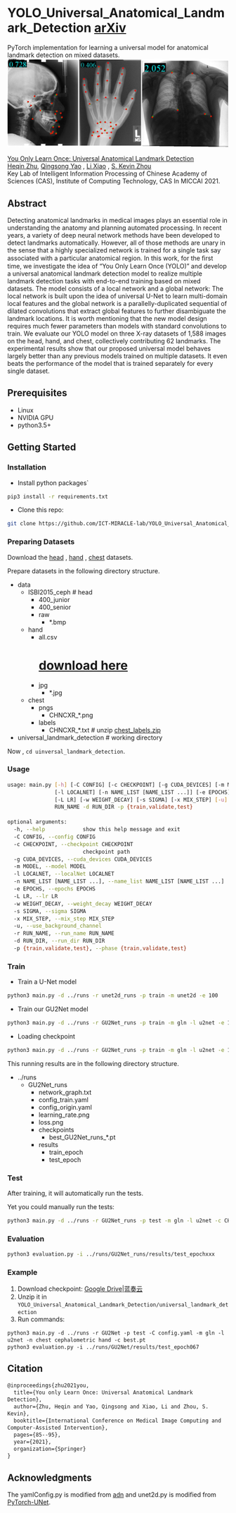 # YOLO_Universal_Anatomical_Landmark_Detection [arXiv](https://arxiv.org/pdf/2103.04657)

PyTorch implementation for learning a universal model for anatomical landmark detection on mixed datasets.
![results](images/results.jpg)

[You Only Learn Once: Universal Anatomical Landmark Detection](https://github.com/ICT-MIRACLE-lab/YOLO_Universal_Anatomical_Landmark_Detection)  
[Heqin Zhu](https://github.com/mbinary),  [Qingsong Yao](https://github.com/qsyao)
, [Li Xiao](http://miracle.ict.ac.cn/?page_id=151&lang=zh)
, [S. Kevin Zhou](http://miracle.ict.ac.cn/?page_id=151&lang=zh)  
Key Lab of Intelligent Information Processing of Chinese Academy of Sciences (CAS), Institute of Computing Technology,
CAS In MICCAI 2021.

## Abstract

Detecting anatomical landmarks in medical images plays an essential role in understanding the anatomy and planning
automated processing. In recent years, a variety of deep neural network methods have been developed to detect landmarks
automatically. However, all of those methods are unary in the sense that a highly specialized network is trained for a
single task say associated with a particular anatomical region. In this work, for the ﬁrst time, we investigate the idea
of “You Only Learn Once (YOLO)” and develop a universal anatomical landmark detection model to realize multiple landmark
detection tasks with end-to-end training based on mixed datasets. The model consists of a local network and a global
network: The local network is built upon the idea of universal U-Net to learn multi-domain local features and the global
network is a parallelly-duplicated sequential of dilated convolutions that extract global features to further
disambiguate the landmark locations. It is worth mentioning that the new model design requires much fewer parameters
than models with standard convolutions to train. We evaluate our YOLO model on three X-ray datasets of 1,588 images on
the head, hand, and chest, collectively contributing 62 landmarks. The experimental results show that our proposed
universal model behaves largely better than any previous models trained on multiple datasets. It even beats the
performance of the model that is trained separately for every single dataset.

## Prerequisites

- Linux
- NVIDIA GPU
- python3.5+

## Getting Started

### Installation

- Install python packages`

```bash
pip3 install -r requirements.txt
```

- Clone this repo:

```bash
git clone https://github.com/ICT-MIRACLE-lab/YOLO_Universal_Anatomical_Landmark_Detection
```

### Preparing Datasets

Download the [head](http://www-o.ntust.edu.tw/~cweiwang/ISBI2015/challenge1/)
, [hand](https://ipilab.usc.edu/research/baaweb)
, [chest](https://www.kaggle.com/nikhilpandey360/chest-xray-masks-and-labels) datasets.

Prepare datasets in the following directory structure.

* data
    * ISBI2015\_ceph # head
        * 400\_junior
        * 400\_senior
        * raw
            * \*.bmp
    * hand
        * all.csv
          # [download here](https://github.com/christianpayer/MedicalDataAugmentationTool-HeatmapRegression/blob/master/hand_xray/hand_xray_dataset/setup/all.csv)
        * jpg
            * \*.jpg
    * chest
        * pngs
            * CHNCXR_\*.png
        * labels
            * CHNCXR\_\*.txt # unzip [chest_labels.zip](data/chest_labels.zip)
* universal\_landmark\_detection # working directory

Now , `cd uinversal_landmark_detection`.

### Usage

```bash
usage: main.py [-h] [-C CONFIG] [-c CHECKPOINT] [-g CUDA_DEVICES] [-m MODEL]
               [-l LOCALNET] [-n NAME_LIST [NAME_LIST ...]] [-e EPOCHS]
               [-L LR] [-w WEIGHT_DECAY] [-s SIGMA] [-x MIX_STEP] [-u] -r
               RUN_NAME -d RUN_DIR -p {train,validate,test}

optional arguments:
  -h, --help            show this help message and exit
  -C CONFIG, --config CONFIG
  -c CHECKPOINT, --checkpoint CHECKPOINT
                        checkpoint path
  -g CUDA_DEVICES, --cuda_devices CUDA_DEVICES
  -m MODEL, --model MODEL
  -l LOCALNET, --localNet LOCALNET
  -n NAME_LIST [NAME_LIST ...], --name_list NAME_LIST [NAME_LIST ...]
  -e EPOCHS, --epochs EPOCHS
  -L LR, --lr LR
  -w WEIGHT_DECAY, --weight_decay WEIGHT_DECAY
  -s SIGMA, --sigma SIGMA
  -x MIX_STEP, --mix_step MIX_STEP
  -u, --use_background_channel
  -r RUN_NAME, --run_name RUN_NAME
  -d RUN_DIR, --run_dir RUN_DIR
  -p {train,validate,test}, --phase {train,validate,test}
```

### Train

- Train a U-Net model

```bash
python3 main.py -d ../runs -r unet2d_runs -p train -m unet2d -e 100
```

- Train our GU2Net model

```bash
python3 main.py -d ../runs -r GU2Net_runs -p train -m gln -l u2net -e 100
```

- Loading checkpoint

```bash
python3 main.py -d ../runs -r GU2Net_runs -p train -m gln -l u2net -e 100 -c CHECKPOINT_PATH
```

This running results are in the following directory structure.

* ../runs
    * GU2Net\_runs
        * network_graph.txt
        * config_train.yaml
        * config_origin.yaml
        * learning_rate.png
        * loss.png
        * checkpoints
            * best\_GU2Net\_runs\_\*.pt
        * results
            * train_epoch
            * test_epoch

### Test

After training, it will automatically run the tests.

Yet you could manually run the tests:

```bash
python3 main.py -d ../runs -r GU2Net_runs -p test -m gln -l u2net -c CHECKPOINT_PATH
```

### Evaluation

```bash
python3 evaluation.py -i ../runs/GU2Net_runs/results/test_epochxxx
```

### Example

1. Download
   checkpoint: [Google Drive](https://drive.google.com/file/d/1yQLjZTCqn_fWzyPPJSRxFycrnIoe4U3U/view?usp=sharing)|[蓝奏云](https://wwa.lanzoui.com/i90Dct8u0jg)
2. Unzip it in `YOLO_Universal_Anatomical_Landmark_Detection/universal_landmark_detection`
3. Run commands:

```shell
python3 main.py -d ../runs -r GU2Net -p test -C config.yaml -m gln -l u2net -n chest cephalometric hand -c best.pt
python3 evaluation.py -i ../runs/GU2Net/results/test_epoch067
```

## Citation

```
@inproceedings{zhu2021you,
  title={You only Learn Once: Universal Anatomical Landmark Detection},
  author={Zhu, Heqin and Yao, Qingsong and Xiao, Li and Zhou, S. Kevin},
  booktitle={International Conference on Medical Image Computing and Computer-Assisted Intervention},
  pages={85--95},
  year={2021},
  organization={Springer}
}
```

## Acknowledgments

The yamlConfig.py is modified from [adn](https://github.com/liaohaofu/adn) and unet2d.py is modified
from  [PyTorch-UNet](https://github.com/milesial/Pytorch-UNet). 
